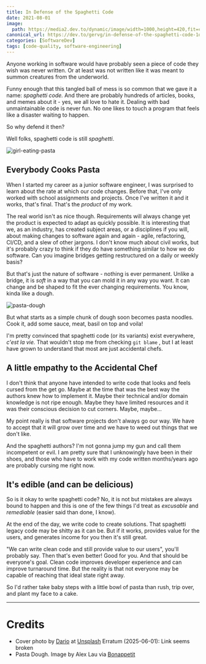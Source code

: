 ```yaml
---
title: In Defense of the Spaghetti Code
date: 2021-08-01
image:
  path: https://media2.dev.to/dynamic/image/width=1000,height=420,fit=cover,gravity=auto,format=auto/https%3A%2F%2Fdev-to-uploads.s3.amazonaws.com%2Fuploads%2Farticles%2Flv2cd3dep7806fxyfwad.jpg
canonical_url: https://dev.to/gervg/in-defense-of-the-spaghetti-code-1oha
categories: [SoftwareDev]
tags: [code-quality, software-engineering]
---
```



Anyone working in software would have probably seen a piece of code they wish was never written. Or at least was not written like it was meant to summon creatures from the underworld.

Funny enough that this tangled ball of mess is so common that we gave it a name: *spaghetti code.* And there are probably hundreds of articles, books, and memes about it - yes, we all love to hate it. Dealing with bad unmaintainable code is never fun. No one likes to touch a program that feels like a disaster waiting to happen.

So why defend it then?

Well folks, spaghetti code is still *spaghetti*.

![girl-eating-pasta](https://media.giphy.com/media/11uoNyauChZR16/giphy.gif)

## Everybody Cooks Pasta

When I started my career as a junior software engineer, I was surprised to learn about the rate at which our code changes. Before that, I've only worked with school assignments and projects. Once I've written it and it works, that's final. That's the *product* of my work. 

The real world isn't as nice though. Requirements will always change yet the product is expected to adapt as quickly possible. It is interesting that we, as an industry, has created subject areas, or a disciplines if you will, about making changes to software again and again - agile, refactoring, CI/CD, and a slew of other jargons. I don't know much about civil works, but it's probably crazy to think if they do have something similar to how we do software. Can you imagine bridges getting restructured on a daily or weekly basis?

But that's just the nature of software - nothing is ever permanent. Unlike a bridge, it is *soft* in a way that you can mold it in any way you want. It can change and be shaped to fit the ever changing requirements. You know, kinda like a dough.

![pasta-dough](https://assets.bonappetit.com/photos/57d828806520aa8f7013c947/1:1/w_2560%2Cc_limit/fresh-pasta-dough.jpg)

But what starts as a simple chunk of dough soon becomes pasta noodles. Cook it, add some sauce, meat, basil on top and voila!

I'm pretty convinced that spaghetti code (or its variants) exist everywhere, *c'est la vie.* That wouldn't stop me from checking  `git blame` , but I at least have grown to understand that most are just accidental chefs.

## A little empathy to the Accidental Chef

I don't think that anyone have intended to write code that looks and feels cursed from the get go. Maybe at the time that was the best way the authors knew how to implement it. Maybe their technical and/or domain knowledge is not ripe enough. Maybe they have limited resources and it was their conscious decision to cut corners. Maybe, maybe...

My point really is that software projects don't always go our way. We have to accept that it will grow over time and we have to weed out things that we don't like.

And the spaghetti authors? I'm not gonna jump my gun and call them incompetent or evil. I am pretty sure that I unknowingly have been in their shoes, and those who have to work with my code written months/years ago are probably cursing me right now.

## It's edible (and can be delicious)

So is it okay to write spaghetti code? No, it is not but mistakes are always bound to happen and this is one of the few things I'd treat as *excusable* and *remediable* (easier said than done, I know).

At the end of the day, we write code to create solutions. That spaghetti legacy code may be shitty as it can be. But if it works, provides value for the users, and generates income for you then it's still great.

"We can write clean code and still provide value to our users", you'll probably say. Then that's even better! Good for you. And that should be everyone's goal. Clean code improves developer experience and can improve turnaround time. But the reality is that not everyone may be capable of reaching that ideal state right away.

So I'd rather take baby steps with a little bowl of pasta than rush, trip over, and plant my face to a cake.

---

# Credits

- Cover photo by [Dario](https://unsplash.com/@dariox) at [Unsplash](https://unsplash.com/photos/TtadVut4jsg)
  Erratum (2025-06-01): Link seems broken
- Pasta Dough. Image by Alex Lau via [Bonappetit](https://www.bonappetit.com/recipe/fresh-pasta-dough)
